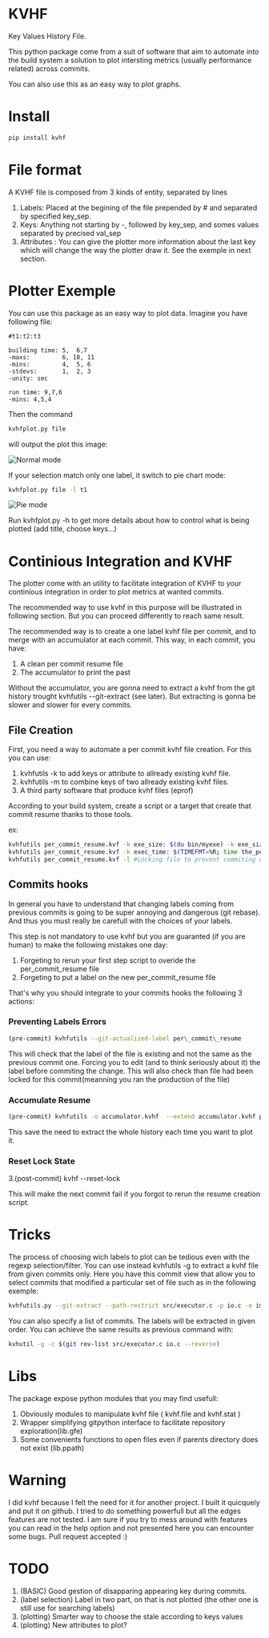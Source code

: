 # KVHF
Key Values History File.

This python package come from a suit of software that aim to automate into the build system a solution to plot intersting metrics (usually performance related) across commits.

You can also use this as an easy way to plot graphs. 

# Install
```bash
pip install kvhf
``` 

# File format

A KVHF file is composed from 3 kinds of entity, separated by lines

 1. Labels: Placed at the begining of the file prepended by # and separated by specified key\_sep.
 2. Keys: Anything not starting by -, followed by key\_sep, and somes values separated by precised val\_sep
 3. Attributes : You can give the plotter more information about the last key which will change the way the plotter draw it. See the exemple in next section. 


# Plotter Exemple
You can use this package as an easy way to plot data. Imagine you have following file:

```
#t1:t2:t3

building time: 5,  6,7
-maxs:         6, 10, 11
-mins:         4,  5, 6
-stdevs:       1,  2, 3
-unity: sec

run time: 9,7,6
-mins: 4,5,4
```

Then the command  
```bash
kvhfplot.py file 
``` 

will output the plot this image:

![Normal mode](images/hist.svg)

If your selection match only one label, it switch to pie chart mode:
```bash
kvhfplot.py file -l t1
```
![Pie mode](images/hist_pie.svg)


Run kvhfplot.py -h to get more details about how to control what is being plotted (add title, choose keys...)

# Continious Integration and KVHF

The plotter come with an utility to facilitate integration of KVHF to your continious integration in order to plot metrics at wanted commits.

The recommended way to use kvhf in this purpose will be illustrated in following section. But you can proceed differently to reach same result.

The recommended way is to create a one label kvhf file per commit, and to merge with an accumulator at each commit. This way, in each commit, you have:

1. A clean per commit resume file
2. The accumulator to print the past  

Without the accumulator, you are gonna need to extract a kvhf from the git history trought kvhfutils --git-extract (see later). But extracting is gonna be slower and slower for every commits.

## File Creation
First, you need a way to automate a per commit kvhf file creation. For this you can use:
 1. kvhfutils -k to add keys or attribute to allready existing kvhf file.
 2. kvhfutils -m to combine keys of two allready existing kvhf files.
 3. A third party software that produce kvhf files (eprof)

According to your build system, create a script or a target that create that commit resume thanks to those tools.

ex:
```bash
kvhfutils per_commit_resume.kvf -k exe_size: $(du bin/myexe) -k exe_size:unity:Mo
kvhfutils per_commit_resume.kvf -k exec_time: $(TIMEFMT=%R; time the_perf_test >/dev/null) -k exec_time:unity:ms
kvhfutils per_commit_resume.kvf -l #Locking file to prevent commiting without reloading it
``` 

## Commits hooks

In general you have to understand that changing labels coming from previous commits is going to be super annoying and dangerous (git rebase). And thus you must really be carefull with the choices of your labels. 

This step is not mandatory to use kvhf but you are guaranted (if you are human) to make the following mistakes one day:

1. Forgeting to rerun your first step script to overide the per\_commit\_resume file
2. Forgeting to put a label on the new per\_commit\_resume file


That's why you should integrate to your commits hooks the following 3 actions:

### Preventing Labels Errors 

```bash
(pre-commit) kvhfutils --git-actualized-label per\_commit\_resume 
```

This will check that the label of the file is existing and not the same as the previous commit one. Forcing you to edit (and to think seriously about it) the label before commiting the change. This will also check than file had been locked for this commit(meanning you ran the production of the file)

### Accumulate Resume
```bash
(pre-commit) kvhfutils -o accumulator.kvhf  --extend accumulator.kvhf per\_commit\_resume
```

This save the need to extract the whole history each time you want to plot it.

### Reset Lock State

3.(post-commit) kvhf --reset-lock 

This will make the next commit fail if you forgot to rerun the resume creation script.


# Tricks
The process of choosing wich labels to plot can be tedious even with the regexp selection/filter. You can use instead kvhfutils -g to extract a kvhf file from given commits only. Here you have this commit view that allow you to select commits that modified a particular set of file such as in the following exemple:
```bash
kvhfutils.py --git-extract --path-restrict src/executor.c -p io.c -o important_changes.kvhf
``` 

You can also specify a list of commits. The labels will be extracted in given order. You can achieve the same results as previous command with:

```bash
kvhutil -g -c $(git rev-list src/executor.c io.c --reverse)
```

# Libs
The package expose python modules that you may find usefull:
1. Obviously modules to manipulate kvhf file ( kvhf.file and kvhf.stat )
2. Wrapper simplifying gitpython interface to facilitate repository exploration(lib.gfe)
3. Some convenients functions to open files even if parents directory does not exist (lib.ppath)

# Warning
I did kvhf because I felt the need for it for another project. I built it quicquely and put it on github. I tried to do something powerfull but all the edges features are not tested. I am sure if you try to mess around with features you can read in the help option and not presented here you can encounter some bugs. Pull request accepted :)

# TODO
1. (BASIC) Good gestion of disapparing appearing key during commits.
2. (label selection) Label in two part, on that is not plotted (the other one is still use for searching labels) 
4. (plotting) Smarter way to choose the stale according to keys values
3. (plotting) New attributes to plot?

